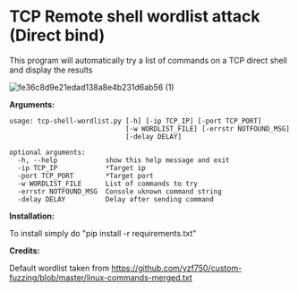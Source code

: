 # TCP Remote shell wordlist attack (Direct bind)

This program will automatically try a list of commands on a TCP direct shell and display the results

![fe36c8d9e21edad138a8e4b231d6ab56 (1)](https://user-images.githubusercontent.com/92279236/139542496-2c49a72c-000f-4043-a9ac-37accdd950d9.gif)

**Arguments:**

```
usage: tcp-shell-wordlist.py [-h] [-ip TCP_IP] [-port TCP_PORT]
                             [-w WORDLIST_FILE] [-errstr NOTFOUND_MSG]
                             [-delay DELAY]

optional arguments:
  -h, --help            show this help message and exit
  -ip TCP_IP            *Target ip
  -port TCP_PORT        *Target port
  -w WORDLIST_FILE      List of commands to try
  -errstr NOTFOUND_MSG  Console uknown command string
  -delay DELAY          Delay after sending command
```

**Installation:**

To install simply do "pip install -r requirements.txt"

**Credits:**

Default wordlist taken from https://github.com/yzf750/custom-fuzzing/blob/master/linux-commands-merged.txt
